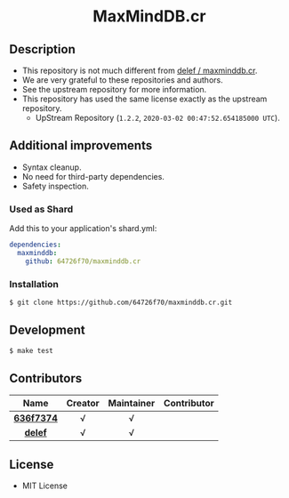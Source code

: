 <div align = "center">
  <h1>MaxMindDB.cr</h1>
</div>

## Description

* This repository is not much different from [delef / maxminddb.cr](https://github.com/delef/maxminddb.cr).
* We are very grateful to these repositories and authors.
* See the upstream repository for more information.
* This repository has used the same license exactly as the upstream repository.
  * UpStream Repository (`1.2.2`, `2020-03-02 00:47:52.654185000 UTC`).

## Additional improvements

* Syntax cleanup.
* No need for third-party dependencies.
* Safety inspection.

### Used as Shard

Add this to your application's shard.yml:
```yaml
dependencies:
  maxminddb:
    github: 64726f70/maxminddb.cr
```

### Installation

```bash
$ git clone https://github.com/64726f70/maxminddb.cr.git
```

## Development

```bash
$ make test
```

## Contributors

|Name|Creator|Maintainer|Contributor|
|:---:|:---:|:---:|:---:|
|**[636f7374](https://github.com/636f7374)**|√|√||
|**[delef](https://github.com/delef)**|√|√||

## License

* MIT License
